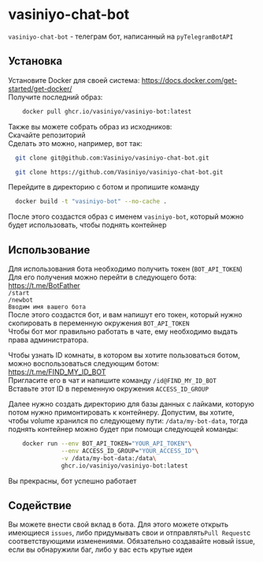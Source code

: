 # vasiniyo-chat-bot

`vasiniyo-chat-bot` - телеграм бот, написанный на `pyTelegramBotAPI`

## Установка
Установите Docker для своей система: https://docs.docker.com/get-started/get-docker/<br>
Получите последний образ:

```bash
    docker pull ghcr.io/vasiniyo/vasiniyo-bot:latest
```

Также вы можете собрать образ из исходников:<br>
Скачайте репозиторий<br>
Сделать это можно, например, вот так:
```bash
  git clone git@github.com:Vasiniyo/vasiniyo-chat-bot.git
```
```bash
  git clone https://github.com/Vasiniyo/vasiniyo-chat-bot.git
```
Перейдите в директорию с ботом и пропишите команду
```bash
  docker build -t "vasiniyo-bot" --no-cache .
```
После этого создастся образ с именем `vasiniyo-bot`, который можно будет использовать, чтобы поднять контейнер


## Использование
Для использования бота необходимо получить токен (`BOT_API_TOKEN`)<br>
Для его получения можно перейти в следующего бота: https://t.me/BotFather<br>
`/start`<br>
`/newbot`<br>
`Вводим имя вашего бота`<br>
После этого создастся бот, и вам напишут его токен, который нужно скопировать в переменную окружения `BOT_API_TOKEN`<br>
Чтобы бот мог правильно работать в чате, ему необходимо выдать права администратора.

Чтобы узнать ID комнаты, в котором вы хотите пользоваться ботом, можно воспользоваться следующим ботом: https://t.me/FIND_MY_ID_BOT<br>
Пригласите его в чат и напишите команду `/id@FIND_MY_ID_BOT`<br>
Вставьте этот ID в переменную окружения `ACCESS_ID_GROUP`

Далее нужно создать директорию для базы данных с лайками, которую потом нужно примонтировать к контейнеру.
Допустим, вы хотите, чтобы volume хранился по следующему пути: `/data/my-bot-data`, тогда поднять контейнер можно будет при помощи следующей команды:

```bash
    docker run --env BOT_API_TOKEN="YOUR_API_TOKEN"\
               --env ACCESS_ID_GROUP="YOUR_ACCESS_ID"\
               -v /data/my-bot-data:/data\
               ghcr.io/vasiniyo/vasiniyo-bot:latest
```
Вы прекрасны, бот успешно работает


## Содействие

Вы можете внести свой вклад в бота. Для этого можете открыть имеющиеся `issues`,
либо придумывать свои и отправлять`Pull Request`с соответствующими изменениями.
Обязательно создавайте новый issue, если вы обнаружили баг, либо у вас есть крутые идеи
